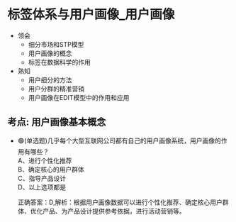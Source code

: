 # 标签体系与用户画像_用户画像


- 领会
    - 细分市场和STP模型
    - 用户画像的概念
    - 标签在数据科学的作用
- 熟知
    - 用户细分的方法
    - 用户分群的精准营销
    - 用户画像在EDIT模型中的作用和应用

## 考点: 用户画像基本概念

- 🟢(单选题)几乎每个大型互联网公司都有自己的用户画像系统，用户画像的作用有哪些？  
    A、进行个性化推荐  
    B、确定核心的用户群体  
    C、指导产品设计  
    D、以上选项都是

    正确答案：D,解析：根据用户画像数据可以进行个性化推荐、确定核心用户群体、优化产品、为产品设计提供参考依据，进行活动营销等。